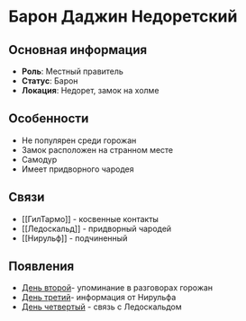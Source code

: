 # Барон Даджин Недоретский

## Основная информация
- **Роль**: Местный правитель
- **Статус**: Барон
- **Локация**: Недорет, замок на холме

## Особенности
- Не популярен среди горожан
- Замок расположен на странном месте
- Самодур
- Имеет придворного чародея

## Связи
- [[ГилТармо]] - косвенные контакты
- [[Ледоскальд]] - придворный чародей
- [[Нирульф]] - подчиненный

## Появления
- [День второй](obsidian://open?vault=Project%20LUX&file=%D0%9E%D1%82%D1%87%D0%B5%D1%82%D1%8B%2F%D0%94%D0%B5%D0%BD%D1%8C%20%D0%B2%D1%82%D0%BE%D1%80%D0%BE%D0%B9)- упоминание в разговорах горожан
- [День третий](obsidian://open?vault=Project%20LUX&file=%D0%9E%D1%82%D1%87%D0%B5%D1%82%D1%8B%2F%D0%94%D0%B5%D0%BD%D1%8C%20%D1%82%D1%80%D0%B5%D1%82%D0%B8%D0%B9)- информация от Нирульфа
- [День четвертый](obsidian://open?vault=Project%20LUX&file=%D0%9E%D1%82%D1%87%D0%B5%D1%82%D1%8B%2F%D0%94%D0%B5%D0%BD%D1%8C%20%D1%87%D0%B5%D1%82%D0%B2%D0%B5%D1%80%D1%82%D1%8B%D0%B9) - связь с Ледоскальдом 